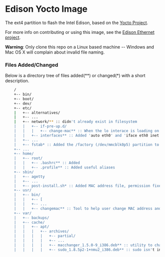 Edison Yocto Image
==================

The ext4 partition to flash the Intel Edison, based on the [Yocto Project](https://www.yoctoproject.org/).

For more info on contributing or using this image, see the [Edison Ethernet project](https://github.com/LGSInnovations/Edison-Ethernet).

**Warning**: Only clone this repo on a Linux based machine -- Windows and Mac OS X will complain about invalid file naming.

### Files Added/Changed ###

Below is a directory tree of files added(\*\*) or changed(\*) with a short description.

```bash
	/
	+-- bin/
	+-- boot/
	+-- dev/
	+-- etc/
	|	+-- alternatives/
	|	+-- ...
	|	+-- network/** :: didn't already exist in filesystem
	|	|	+-- if-pre-up.d/
	|	|	|	+-- change-mac** :: When the lo interace is loading on boot, change the MAC of eth0 based on /factory/mac
	|	|	+-- interfaces** :: Added 'auto eth0' and 'iface eth0 inet dhcp' to support the Ethernet block
	|	+-- ...
	|	+-- fstab* :: Added the /factory (/dev/mmcblk0p5) partition to be mounted on boot
	+-- ...
	+-- home/
	|	+-- root/
	|	|	+-- .bashrc** :: Added
	|	|	+-- .profile** :: Added useful aliases
	+-- sbin/
	|	+-- agetty
	|	+-- ...
	|	+-- post-install.sh* :: Added MAC address file, permission fixes, dependency installations.
	+-- usr/
	|	+-- bin/
	|	|	+-- [
	|	|	+-- ...
	|	|	+-- changemac** :: Tool to help user change MAC address and save to /factory/mac file
	+-- var/
	|	+-- backups/
	|	+-- cache/
	|	|	+-- apt/
	|	|	|	+-- archives/
	|	|	|	|	+-- partial/
	|	|	|	|	+-- ...
	|	|	|	|	+-- macchanger_1.5.0-9_i386.deb** :: utility to change MAC address
	|	|	|	|	+-- sudo_1.8.5p2-1+nmu2_i386.deb** :: sudo isn't installed automatically

```